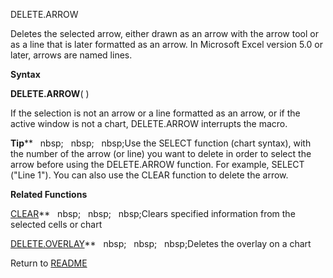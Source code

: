 DELETE.ARROW

Deletes the selected arrow, either drawn as an arrow with the arrow tool
or as a line that is later formatted as an arrow. In Microsoft Excel
version 5.0 or later, arrows are named lines.

**Syntax**

**DELETE.ARROW**( )

If the selection is not an arrow or a line formatted as an arrow, or if
the active window is not a chart, DELETE.ARROW interrupts the macro.

**Tip****&nbsp;&nbsp;&nbsp;nbsp;&nbsp;&nbsp;&nbsp;nbsp;&nbsp;&nbsp;&nbsp;nbsp;Use the SELECT function (chart syntax), with
the number of the arrow (or line) you want to delete in order to select
the arrow before using the DELETE.ARROW function. For example, SELECT
("Line 1"). You can also use the CLEAR function to delete the arrow.

**Related Functions**

[CLEAR](CLEAR.md)**&nbsp;&nbsp;&nbsp;nbsp;&nbsp;&nbsp;&nbsp;nbsp;&nbsp;&nbsp;&nbsp;nbsp;Clears specified information from the selected
cells or chart

[DELETE.OVERLAY](DELETE.OVERLAY.md)**&nbsp;&nbsp;&nbsp;nbsp;&nbsp;&nbsp;&nbsp;nbsp;&nbsp;&nbsp;&nbsp;nbsp;Deletes the overlay on a chart



Return to [README](README.md)

